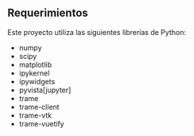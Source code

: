 ## Requerimientos

Este proyecto utiliza las siguientes librerías de Python:

- numpy  
- scipy  
- matplotlib  
- ipykernel  
- ipywidgets  
- pyvista[jupyter]  
- trame  
- trame-client  
- trame-vtk  
- trame-vuetify
